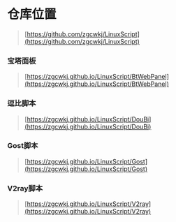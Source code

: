 # 仓库位置

> [https://github.com/zgcwkj/LinuxScript](https://github.com/zgcwkj/LinuxScript)

### 宝塔面板

> [https://zgcwkj.github.io/LinuxScript/BtWebPanel](https://zgcwkj.github.io/LinuxScript/BtWebPanel)

### 逗比脚本

> [https://zgcwkj.github.io/LinuxScript/DouBi](https://zgcwkj.github.io/LinuxScript/DouBi)

### Gost脚本

> [https://zgcwkj.github.io/LinuxScript/Gost](https://zgcwkj.github.io/LinuxScript/Gost)

### V2ray脚本

> [https://zgcwkj.github.io/LinuxScript/V2ray](https://zgcwkj.github.io/LinuxScript/V2ray)
